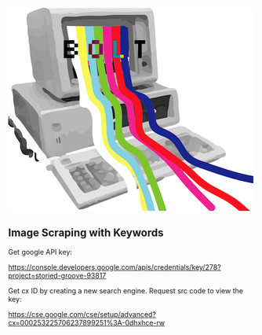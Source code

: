 ![alt text](bolt.png)

## Image Scraping with Keywords
Get google API key: 

https://console.developers.google.com/apis/credentials/key/278?project=storied-groove-93817

Get cx ID by creating a new search engine. Request src code to view the key: 

https://cse.google.com/cse/setup/advanced?cx=000253225706237899251%3A-0dhxhce-rw
